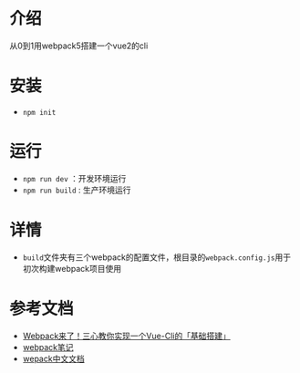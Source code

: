 # 介绍
从0到1用webpack5搭建一个vue2的cli
# 安装
* ```npm init```
# 运行
* ```npm run dev``` ：开发环境运行
* ```npm run build``` : 生产环境运行
# 详情
* ```build```文件夹有三个webpack的配置文件，根目录的```webpack.config.js```用于初次构建webpack项目使用
# 参考文档
* [Webpack来了！三心教你实现一个Vue-Cli的「基础搭建」](https://mp.weixin.qq.com/s?__biz=Mzg2NjY2NTcyNg==&mid=2247485902&idx=1&sn=14e0e68cc79573b9c8660646423354c3&chksm=ce461c5ff931954901fb4029cfd0b3eefc4ebaaded854cbf2ad51295b6fc1089775d3621f083&scene=21#wechat_redirect)
* [webpack笔记](https://blog.csdn.net/weixin_45754293/article/details/122777014)
* [wepack中文文档](https://webpack.docschina.org/concepts/)